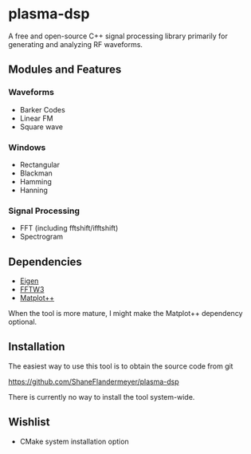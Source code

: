 # plasma-dsp

A free and open-source C++ signal processing library primarily for generating
and analyzing RF waveforms.

## Modules and Features

### Waveforms

- Barker Codes
- Linear FM
- Square wave


### Windows

- Rectangular
- Blackman
- Hamming
- Hanning

### Signal Processing

- FFT (including fftshift/ifftshift)
- Spectrogram

## Dependencies

- [Eigen](https://eigen.tuxfamily.org/)
- [FFTW3](https://www.fftw.org/)
- [Matplot++](https://alandefreitas.github.io/matplotplusplus/)

When the tool is more mature, I might make the Matplot++ dependency optional.

## Installation

The easiest way to use this tool is to obtain the source code from git

  <https://github.com/ShaneFlandermeyer/plasma-dsp>

There is currently no way to install the tool system-wide.

## Wishlist

- CMake system installation option
  